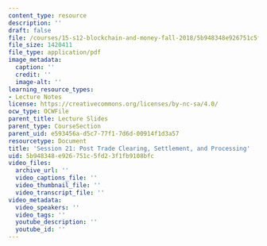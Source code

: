 ```yaml
---
content_type: resource
description: ''
draft: false
file: /courses/15-s12-blockchain-and-money-fall-2018/5b948348e926751c5fd23f1fb9108bfc_MIT15_S12F18_ses21.pdf
file_size: 1420411
file_type: application/pdf
image_metadata:
  caption: ''
  credit: ''
  image-alt: ''
learning_resource_types:
- Lecture Notes
license: https://creativecommons.org/licenses/by-nc-sa/4.0/
ocw_type: OCWFile
parent_title: Lecture Slides
parent_type: CourseSection
parent_uid: e593456a-d5c7-77f1-7d6d-00914f1d3a57
resourcetype: Document
title: 'Session 21: Post Trade Clearing, Settlement, and Processing'
uid: 5b948348-e926-751c-5fd2-3f1fb9108bfc
video_files:
  archive_url: ''
  video_captions_file: ''
  video_thumbnail_file: ''
  video_transcript_file: ''
video_metadata:
  video_speakers: ''
  video_tags: ''
  youtube_description: ''
  youtube_id: ''
---
```

